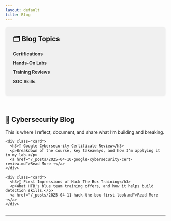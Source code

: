 ```yaml
---
layout: default
title: Blog
---
```


<div class="blog-layout">
  <aside class="sidebar">
    <h2>🗂️ Blog Topics</h2>
    <ul>
      <li><a href="#">Certifications</a></li>
      <li><a href="#">Hands-On Labs</a></li>
      <li><a href="#">Training Reviews</a></li>
      <li><a href="#">SOC Skills</a></li>
    </ul>
  </aside>

  <section class="content">
    <h1>📝 Cybersecurity Blog</h1>
    <p>This is where I reflect, document, and share what I’m building and breaking.</p>

    <div class="card">
      <h3>🔐 Google Cybersecurity Certificate Review</h3>
      <p>Breakdown of the course, key takeaways, and how I’m applying it in my lab.</p>
      <a href="/_posts/2025-04-10-google-cybersecurity-cert-review.md">Read More →</a>
    </div>

    <div class="card">
      <h3>🧠 First Impressions of Hack The Box Training</h3>
      <p>What HTB's blue team training offers, and how it helps build detection skills.</p>
      <a href="/_posts/2025-04-11-hack-the-box-first-look.md">Read More →</a>
    </div>
  </section>
</div>

---

<style>
.blog-layout {
  display: flex;
  flex-wrap: wrap;
  gap: 2rem;
}

.sidebar {
  flex: 1 1 200px;
  background: #f0f0f0;
  padding: 1.5rem;
  border-radius: 8px;
  box-shadow: 0 1px 5px rgba(0,0,0,0.05);
}

.sidebar h2 {
  margin-top: 0;
}

.sidebar ul {
  list-style: none;
  padding-left: 0;
}

.sidebar li {
  margin-bottom: 0.75rem;
}

.sidebar a {
  text-decoration: none;
  font-weight: bold;
  color: #333;
}

.content {
  flex: 3 1 600px;
}

.card {
  background: #fff;
  padding: 1.5rem;
  margin-bottom: 1.5rem;
  box-shadow: 0 2px 8px rgba(0,0,0,0.05);
  border-radius: 8px;
}
</style>

